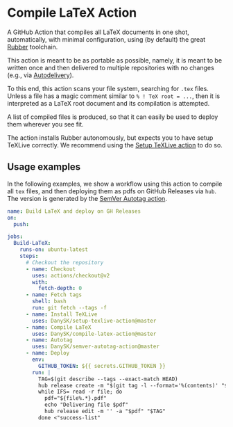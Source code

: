 # Compile LaTeX Action

A GitHub Action that compiles all LaTeX documents in one shot, automatically, with minimal configuration, using (by default) the great [Rubber](https://gitlab.com/latex-rubber/rubber/) toolchain.

This action is meant to be as portable as possible, namely, it is meant to be written once and then delivered to multiple repositories with no changes (e.g., via [Autodelivery](https://github.com/marketplace/actions/autodelivery)).

To this end, this action scans your file system, searching for `.tex` files.
Unless a file has a magic comment similar to `% ! TeX root = ...`, then it is interpreted as a LaTeX root document and its compilation is attempted.

A list of compiled files is produced, so that it can easily be used to deploy them wherever you see fit.

The action installs Rubber autonomously, but expects you to have setup TeXLive correctly.
We recommend using the [Setup TeXLive action](https://github.com/marketplace/actions/setup-texlive) to do so.

## Usage examples

In the following examples, we show a workflow using this action to compile all `tex` files, and then deploying them as pdfs on GitHub Releases via `hub`.
The version is generated by the [SemVer Autotag action](https://github.com/marketplace/actions/semver-autotag).

```yaml
name: Build LaTeX and deploy on GH Releases
on:
  push:

jobs:
  Build-LaTeX:
    runs-on: ubuntu-latest
    steps:
      # Checkout the repository
      - name: Checkout
        uses: actions/checkout@v2
        with:
          fetch-depth: 0
      - name: Fetch tags
        shell: bash
        run: git fetch --tags -f
      - name: Install TeXLive
        uses: DanySK/setup-texlive-action@master
      - name: Compile LaTeX
        uses: DanySK/compile-latex-action@master
      - name: Autotag
        uses: DanySK/semver-autotag-action@master
      - name: Deploy
        env:
          GITHUB_TOKEN: ${{ secrets.GITHUB_TOKEN }}
        run: |
          TAG=$(git describe --tags --exact-match HEAD)
          hub release create -m "$(git tag -l --format='%(contents)' "$TAG")" "$TAG" || true
          while IFS= read -r file; do
            pdf="${file%.*}.pdf"
            echo "Delivering file $pdf"
            hub release edit -m '' -a "$pdf" "$TAG"
          done <"success-list"
